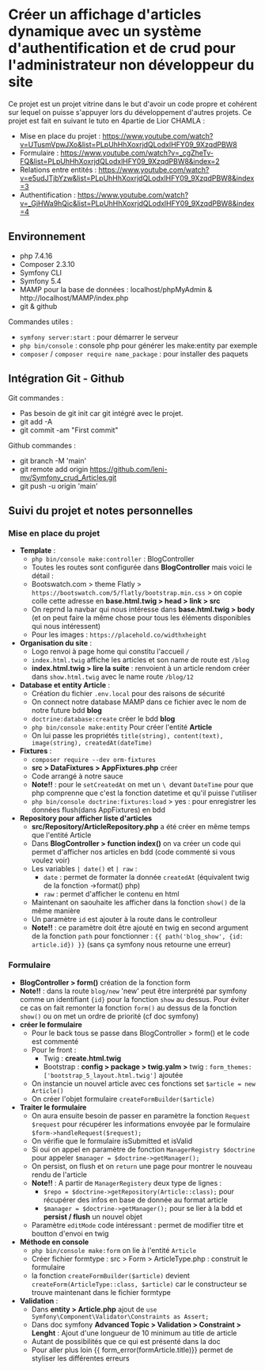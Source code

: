 # Créer un affichage d'articles dynamique avec un système d'authentification et de crud pour l'administrateur non développeur du site

Ce projet est un projet vitrine dans le but d'avoir un code propre et cohérent sur lequel on puisse s'appuyer lors du développement d'autres projets. Ce projet est fait en suivant le tuto en 4partie de Lior CHAMLA :
- Mise en place du projet : https://www.youtube.com/watch?v=UTusmVpwJXo&list=PLpUhHhXoxrjdQLodxlHFY09_9XzqdPBW8
- Formulaire : https://www.youtube.com/watch?v=_cgZheTv-FQ&list=PLpUhHhXoxrjdQLodxlHFY09_9XzqdPBW8&index=2
- Relations entre entités : https://www.youtube.com/watch?v=e5udJTjbYzw&list=PLpUhHhXoxrjdQLodxlHFY09_9XzqdPBW8&index=3
- Authentification : https://www.youtube.com/watch?v=_GjHWa9hQic&list=PLpUhHhXoxrjdQLodxlHFY09_9XzqdPBW8&index=4

## Environnement

- php 7.4.16
- Composer 2.3.10
- Symfony CLI
- Symfony 5.4
- MAMP pour la base de données : localhost/phpMyAdmin & http://localhost/MAMP/index.php
- git & github

Commandes utiles :
- `symfony server:start` : pour démarrer le serveur
- `php bin/console` : console php pour générer les make:entity par exemple
- `composer` / `composer require name_package` : pour installer des paquets

## Intégration Git - Github

Git commandes :
- Pas besoin de git init car git intégré avec le projet.
- git add -A
- git commit -am "First commit"

Github commandes :
- git branch -M 'main'
- git remote add origin https://github.com/leni-mv/Symfony_crud_Articles.git
- git push -u origin 'main'

## Suivi du projet et notes personnelles

### Mise en place du projet 
- **Template** :
    - `php bin/console make:controller` : BlogController
    - Toutes les routes sont configurée dans **BlogController** mais voici le détail :
    - Bootswatch.com > theme Flatly > `https://bootswatch.com/5/flatly/bootstrap.min.css` > on copie colle cette adresse en **base.html.twig > head > link > src**
    - On reprnd la navbar qui nous intéresse dans **base.html.twig > body** (et on peut faire la même chose pour tous les éléments disponibles qui nous intéressent)
    - Pour les images : `https://placehold.co/widthxheight`
- **Organisation du site** :
    - Logo renvoi à page home qui constitu l'accueil `/`
    - ``index.html.twig`` affiche les articles et son name de route est `/blog`
    - **index.html.twig > lire la suite** : renvoient à un article rendom créer dans `show.html.twig` avec le name route `/blog/12`
- **Database et entity Article** :
    - Création du fichier `.env.local` pour des raisons de sécurité
    - On connect notre database MAMP dans ce fichier avec le nom de notre future bdd **blog**
    - `doctrine:database:create` créer le bdd **blog**
    - `php bin/console make:entity` Pour créer l'entité **Article**
    - On lui passe les propriétés `title(string), content(text), image(string), createdAt(dateTime)`
- **Fixtures** :
    - `composer require --dev orm-fixtures`
    - **src > DataFixtures > AppFixtures.php** créer
    - Code arrangé à notre sauce
    - **Note!!** : pour le `setCreatedAt` on met un ``\ ``devant ``DateTime`` pour que php comprenne que c'est la fonction datetime et qu'il puisse l'utiliser
    - `php bin/console doctrine:fixtures:load` > yes : pour enregistrer les données flush(dans AppFixtures) en bdd
- **Repository pour afficher liste d'articles**
    - **src/Repository/ArticleRepository.php** a été créer en même temps que l'entité Article
    - Dans **BlogController > function index()** on va créer un code qui permet d'afficher nos articles en bdd (code commenté si vous voulez voir)
    - Les variables ``| date()`` et ``| raw`` :
        - ``date`` : permet de formater la donnée `createdAt` (équivalent twig de la fonction ->format() php)
        - ``raw`` : permet d'afficher le contenu en html
    - Maintenant on saouhaite les afficher dans la fonction ``show()`` de la même manière
    - Un paramètre ``id`` est ajouter à la route dans le controlleur
    - **Note!!** : ce paramètre doit être ajouté en twig en second argument de la fonction `path` pour fonctionner : `{{ path('blog_show', {id: article.id}) }}` (sans ça symfony nous retourne une erreur)

### Formulaire 

- **BlogController > form()** création de la fonction form
- **Note!!** : dans la route `blog/new` 'new' peut être interprété par symfony comme un identifiant `{id}` pour la fonction ``show`` au dessus. Pour éviter ce cas on fait remonter la fonction ``form()`` au dessus de la fonction `show()` ou on met un ordre de priorité (cf doc symfony)
- **créer le formulaire**
    - Pour le back tous se passe dans BlogController > form() et le code est commenté
    - Pour le front :
        - Twig : **create.html.twig**
        - Bootstrap : **config > package > twig.yalm >** twig : ``form_themes: ['bootstrap_5_layout.html.twig']`` ajoutée
    - On instancie un nouvel article avec ces fonctions set ``$article = new Article()``
    - On créer l'objet formulaire ``createFormBuilder($article)``
- **Traiter le formulaire**
    - On aura ensuite besoin de passer en paramètre la fonction `Request $request` pour récupérer les informations envoyée par le formulaire `$form->handleRequest($request);`
    - On vérifie que le formulaire isSubmitted et isValid
    - Si oui on appel en paramètre de fonction `ManagerRegistry $doctrine` pour appeler `$manager = $doctrine->getManager();`
    - On persist, on flush et on `return` une page pour montrer le nouveau rendu de l'article
    - **Note!!** : A partir de ``ManagerRegistery`` deux type de lignes :
        - `$repo = $doctrine->getRepository(Article::class);` pour récupérer des infos en base de donnée au format article
        - `$manager = $doctrine->getManager();` pour se lier à la bdd et **persist / flush** un nouvel objet
    - Paramètre `editMode` code intéressant : permet de modifier titre et boutton d'envoi en twig
- **Méthode en console**
    - `php bin/console make:form` on lie à l'entité ``Article``
    - Créer fichier formtype : src > Form > ArticleType.php : construit le formulaire
    - la fonction `createFormBuilder($article)` devient `createForm(ArticleType::class, $article)` car le constructeur se trouve maintenant dans le fichier formtype
- **Validation** :
    - Dans **entity > Article.php** ajout de `use Symfony\Component\Validator\Constraints as Assert;`
    - Dans doc symfony **Advanced Topic > Validation > Constraint > Lenght** : Ajout d'une longueur de 10 minimum au title de article
    - Autant de possibilités que ce qui est présenté dans la doc
    - Pour aller plus loin {{ form_error(formArticle.title)}} permet de styliser les différentes erreurs

